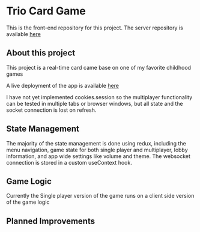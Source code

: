 # Trio Card Game

This is the front-end repository for this project. The server repository is available [here](https://github.com/nathan6am/trio-server)

## About this project

This project is a real-time card came base on one of my favorite childhood games

A live deployment of the app is available [here](https://trio-card-game.vercel.app)

I have not yet implemented cookies.session so the multiplayer functionality can be tested in multiple tabs or browser windows, but all state and the socket connection is lost on refresh.

## State Management

The majority of the state management is done using redux, including the menu navigation, game state for both single player and multiplayer, lobby information, and app wide settings like volume and theme. The websocket connection is stored in a custom useContext hook. 



## Game Logic

Currently the Single player version of the game runs on a client side version of the game logic 

## Planned Improvements
